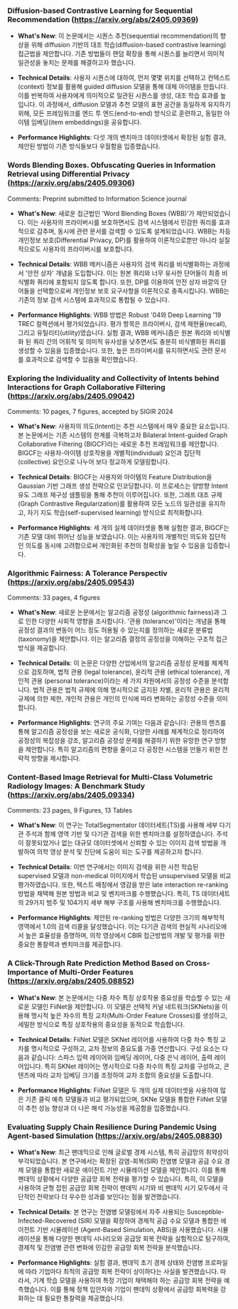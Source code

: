 ### Diffusion-based Contrastive Learning for Sequential Recommendation (https://arxiv.org/abs/2405.09369)
- **What's New**: 이 논문에서는 시퀀스 추천(sequential recommendation)의 향상을 위해 diffusion 기반의 대조 학습(diffusion-based contrastive learning) 접근법을 제안합니다. 기존 방법들이 랜덤 확장을 통해 시퀀스를 늘리면서 의미적 일관성을 놓치는 문제를 해결하고자 했습니다.

- **Technical Details**: 사용자 시퀀스에 대하여, 먼저 몇몇 위치를 선택하고 컨텍스트(context) 정보를 활용해 guided diffusion 모델을 통해 대체 아이템을 만듭니다. 이를 반복하여 사용자에게 의미적으로 일관된 시퀀스를 생성, 대조 학습 효과를 높입니다. 이 과정에서, diffusion 모델과 추천 모델의 표현 공간을 동일하게 유지하기 위해, 모든 프레임워크를 엔드 투 엔드(end-to-end) 방식으로 훈련하고, 동일한 아이템 임베딩(item embeddings)을 공유합니다.

- **Performance Highlights**: 다섯 개의 벤치마크 데이터셋에서 확장된 실험 결과, 제안된 방법이 기존 방식들보다 우월함을 입증했습니다.



### Words Blending Boxes. Obfuscating Queries in Information Retrieval using Differential Privacy (https://arxiv.org/abs/2405.09306)
Comments:
          Preprint submitted to Information Science journal

- **What's New**: 새로운 접근법인 'Word Blending Boxes (WBB)'가 제안되었습니다. 이는 사용자의 프라이버시를 보호하면서도 검색 시스템에서 민감한 쿼리를 효과적으로 감추며, 동시에 관련 문서를 검색할 수 있도록 설계되었습니다. WBB는 차등 개인정보 보호(Differential Privacy, DP)를 활용하여 이론적으로뿐만 아니라 실질적으로도 사용자의 프라이버시를 보호합니다.

- **Technical Details**: WBB 메커니즘은 사용자의 검색 쿼리를 비식별화하는 과정에서 '안전 상자' 개념을 도입합니다. 이는 원본 쿼리와 너무 유사한 단어들이 최종 비식별화 쿼리에 포함되지 않도록 합니다. 또한, DP를 이용하여 안전 상자 바깥의 단어들을 선택함으로써 개인정보 보호 요구사항을 이론적으로 충족시킵니다. WBB는 기존의 정보 검색 시스템에 효과적으로 통합될 수 있습니다.

- **Performance Highlights**: WBB 방법은 Robust '04와 Deep Learning '19 TREC 컬렉션에서 평가되었습니다. 평가 항목은 프라이버시, 검색 재현율(recall), 그리고 유틸리티(utility)였습니다. 실험 결과, WBB 메커니즘은 원본 쿼리와 비식별화 된 쿼리 간의 어휘적 및 의미적 유사성을 낮추면서도 충분히 비식별화된 쿼리를 생성할 수 있음을 입증했습니다. 또한, 높은 프라이버시를 유지하면서도 관련 문서를 효과적으로 검색할 수 있음을 확인했습니다.



### Exploring the Individuality and Collectivity of Intents behind Interactions for Graph Collaborative Filtering (https://arxiv.org/abs/2405.09042)
Comments:
          10 pages, 7 figures, accepted by SIGIR 2024

- **What's New**: 사용자의 의도(Intent)는 추천 시스템에서 매우 중요한 요소입니다. 본 논문에서는 기존 시스템의 한계를 극복하고자 Bilateral Intent-guided Graph Collaborative Filtering (BIGCF)라는 새로운 추천 프레임워크를 제안합니다. BIGCF는 사용자-아이템 상호작용을 개별적(individual) 요인과 집단적(collective) 요인으로 나누어 보다 정교하게 모델링합니다.

- **Technical Details**: BIGCF는 사용자와 아이템의 Feature Distribution을 Gaussian 기반 그래프 생성 전략으로 인코딩합니다. 이 프로세스는 양방향 Intent 유도 그래프 재구성 샘플링을 통해 추천이 이루어집니다. 또한, 그래프 대조 규제(Graph Contrastive Regularization)를 활용하여 모든 노드의 일관성을 유지하고, 자기 지도 학습(self-supervised learning) 방식으로 최적화합니다.

- **Performance Highlights**: 세 개의 실제 데이터셋을 통해 실험한 결과, BIGCF는 기존 모델 대비 뛰어난 성능을 보였습니다. 이는 사용자의 개별적인 의도와 집단적인 의도를 동시에 고려함으로써 개인화된 추천의 정확성을 높일 수 있음을 입증합니다.



### Algorithmic Fairness: A Tolerance Perspectiv (https://arxiv.org/abs/2405.09543)
Comments:
          33 pages, 4 figures

- **What's New**: 새로운 논문에서는 알고리즘 공정성 (algorithmic fairness)과 그로 인한 다양한 사회적 영향을 조사합니다. '관용 (tolerance)'이라는 개념을 통해 공정성 결과의 변동이 어느 정도 허용될 수 있는지를 정의하는 새로운 분류법 (taxonomy)을 제안합니다. 이는 알고리즘 결정의 공정성을 이해하는 구조적 접근 방식을 제공합니다.

- **Technical Details**: 이 논문은 다양한 산업에서의 알고리즘 공정성 문제를 체계적으로 검토하며, 법적 관용 (legal tolerance), 윤리적 관용 (ethical tolerance), 개인적 관용 (personal tolerance)이라는 세 가지 차원에서의 공정성 수준을 분석합니다. 법적 관용은 법적 규제에 의해 명시적으로 금지된 차별, 윤리적 관용은 윤리적 규제에 의한 제한, 개인적 관용은 개인의 인식에 따라 변화하는 공정성 수준을 의미합니다.

- **Performance Highlights**: 연구의 주요 기여는 다음과 같습니다: 관용의 렌즈를 통해 알고리즘 공정성을 보는 새로운 공식화, 다양한 사례를 체계적으로 정리하여 공정성의 복잡성을 강조, 알고리즘 공정성 문제를 해결하기 위한 유망한 연구 방향을 제안합니다. 특히 알고리즘의 편향을 줄이고 더 공정한 시스템을 만들기 위한 전략적 방향을 제시합니다.



### Content-Based Image Retrieval for Multi-Class Volumetric Radiology Images: A Benchmark Study (https://arxiv.org/abs/2405.09334)
Comments:
          23 pages, 9 Figures, 13 Tables

- **What's New**: 이 연구는 TotalSegmentator 데이터세트(TS)를 사용해 세부 다기관 주석과 함께 영역 기반 및 다기관 검색을 위한 벤치마크를 설정하였습니다. 주석이 잘못되었거나 없는 대규모 데이터셋에서 신뢰할 수 있는 이미지 검색 방법을 개발하여 의학 영상 분석 및 진단에 도움이 되는 도구를 제공하고자 합니다.

- **Technical Details**: 이번 연구에서는 이미지 검색을 위한 사전 학습된 supervised 모델과 non-medical 이미지에서 학습된 unsupervised 모델을 비교 평가하였습니다. 또한, 텍스트 매칭에서 영감을 받은 late interaction re-ranking 방법을 채택해 원본 방법과 비교 및 벤치마크를 수행했습니다. 특히, TS 데이터세트의 29가지 범주 및 104가지 세부 해부 구조를 사용해 벤치마크를 수행했습니다.

- **Performance Highlights**: 제안된 re-ranking 방법은 다양한 크기의 해부학적 영역에서 1.0의 검색 리콜을 달성했습니다. 이는 다기관 검색의 현실적 시나리오에서 높은 효율성을 증명하며, 의학 영상에서 CBIR 접근방법의 개발 및 평가를 위한 중요한 통찰력과 벤치마크를 제공합니다.



### A Click-Through Rate Prediction Method Based on Cross-Importance of Multi-Order Features (https://arxiv.org/abs/2405.08852)
- **What's New**: 본 논문에서는 다중 차수 특징 상호작용 중요성을 학습할 수 있는 새로운 모델인 FiiNet을 제안합니다. 이 모델은 선택적 커널 네트워크(SKNets)을 이용해 명시적 높은 차수의 특징 교차(Multi-Order Feature Crosses)를 생성하고, 세밀한 방식으로 특징 상호작용의 중요성을 동적으로 학습합니다.

- **Technical Details**: FiiNet 모델은 SKNet 레이어를 사용하여 다중 차수 특징 교차를 명시적으로 구성하고, 교차 정보의 중요도를 가중 연산합니다. 구성 요소는 다음과 같습니다: 스파스 입력 레이어와 임베딩 레이어, 다중 은닉 레이어, 출력 레이어입니다. 특히 SKNet 레이어는 명시적으로 다중 차수의 특징 교차를 구성하고, 콘텐츠에 따라 교차 임베딩 크기를 조정하여 교차 조합의 중요성을 도출합니다.

- **Performance Highlights**: FiiNet 모델은 두 개의 실제 데이터셋을 사용하여 많은 기존 클릭 예측 모델들과 비교 평가되었으며, SKNe 모델을 통합한 FiiNet 모델이 추천 성능 향상과 더 나은 해석 가능성을 제공함을 입증했습니다.



### Evaluating Supply Chain Resilience During Pandemic Using Agent-based Simulation (https://arxiv.org/abs/2405.08830)
- **What's New**: 최근 팬데믹으로 인해 글로벌 경제 시스템, 특히 공급망의 취약성이 부각되었습니다. 본 연구에서는 확장된 감염-회복(SIR) 전염병 모델과 공급 수요 경제 모델을 통합한 새로운 에이전트 기반 시뮬레이션 모델을 제안합니다. 이를 통해 팬데믹 상황에서 다양한 공급망 회복 전략을 평가할 수 있습니다. 특히, 이 모델을 사용하여 균형 잡힌 공급망 회복 전략이 팬데믹 시기와 비 팬데믹 시기 모두에서 극단적인 전략보다 더 우수한 성과를 보인다는 점을 발견했습니다.

- **Technical Details**: 본 연구는 전염병 모델링에서 자주 사용되는 Susceptible-Infected-Recovered (SIR) 모델을 확장하여 경제적 공급 수요 모델과 통합한 에이전트 기반 시뮬레이션 (Agent-Based Simulation, ABS)을 사용했습니다. 시뮬레이션을 통해 다양한 팬데믹 시나리오와 공급망 회복 전략을 실험적으로 탐구하여, 경제적 및 전염병 관련 변화에 민감한 공급망 회복 전략을 분석했습니다.

- **Performance Highlights**: 실험 결과, 팬데믹 초기 경제 상태와 전염병 프로파일에 따라 기업마다 최적의 공급망 회복 전략이 상이하다는 사실을 발견했습니다. 따라서, 기계 학습 모델을 사용하여 특정 기업이 채택해야 하는 공급망 회복 전략을 예측했습니다. 이를 통해 정책 입안자와 기업이 팬데믹 상황에서 공급망 회복력을 강화하는 데 필요한 통찰력을 제공했습니다.




